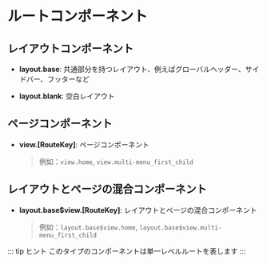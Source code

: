 # ルートコンポーネント

## レイアウトコンポーネント

- **layout.base**: 共通部分を持つレイアウト、例えばグローバルヘッダー、サイドバー、フッターなど

- **layout.blank**: 空白レイアウト

## ページコンポーネント

- **view.[RouteKey]**: ページコンポーネント
  > 例如：`view.home`, `view.multi-menu_first_child`

## レイアウトとページの混合コンポーネント

- **layout.base$view.[RouteKey]**: レイアウトとページの混合コンポーネント
  > 例如：`layout.base$view.home`, `layout.base$view.multi-menu_first_child`

::: tip ヒント
このタイプのコンポーネントは単一レベルルートを表します
:::
